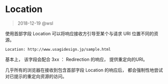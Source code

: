 # Location

> 2018-12-19 @wsl

使用首部字段 Location 可以将响应接收方引导至某个与请求 URI 位置不同的资源。 

```
Location: http://www.usagidesign.jp/sample.html
```

基本上， 该字段会配合 3xx ： Redirection 的响应， 提供重定向的URI。

几乎所有的浏览器在接收到包含首部字段 Location 的响应后， 都会强制性地尝试对已提示的重定向资源的访问。 

